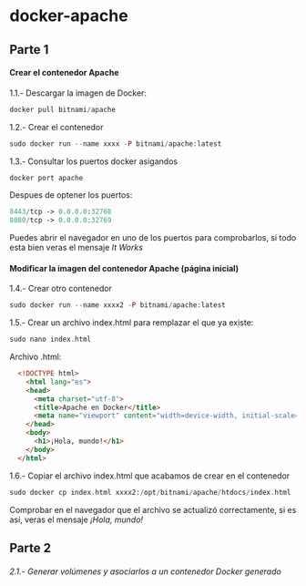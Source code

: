 # docker-apache
## Parte 1
#### Crear el contenedor Apache
1.1.- Descargar la imagen de Docker:
```php
docker pull bitnami/apache
```
1.2.- Crear el contenedor
```php
sudo docker run --name xxxx -P bitnami/apache:latest
```
1.3.- Consultar los puertos docker asigandos
```php
docker port apache
```
Despues de optener los puertos:
```php
8443/tcp -> 0.0.0.0:32768
8080/tcp -> 0.0.0.0:32769
```
Puedes abrir el navegador en uno de los puertos para comprobarlos, si todo esta bien veras el mensaje *It Works*
#### Modificar la imagen del contenedor Apache (página inicial)
1.4.- Crear otro contenedor
```php
sudo docker run --name xxxx2 -P bitnami/apache:latest
```
1.5.- Crear un archivo index.html para remplazar el que ya existe:
```php
sudo nano index.html
```
Archivo .html:
```html
  <!DOCTYPE html>
    <html lang="es">
    <head>
      <meta charset="utf-8">
      <title>Apache en Docker</title>
      <meta name="viewport" content="width=device-width, initial-scale=1.0">
    </head>
    <body>
      <h1>¡Hola, mundo!</h1>
    </body>
  </html>
```
1.6.- Copiar el archivo index.html que acabamos de crear en el contenedor
```php
sudo docker cp index.html xxxx2:/opt/bitnami/apache/htdocs/index.html
```
Comprobar en el navegador que el archivo se actualizó correctamente, si es así, veras el mensaje *¡Hola, mundo!*
## Parte 2
###### 2.1.- Generar volúmenes y asociarlos a un contenedor Docker generado
